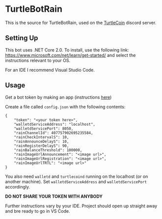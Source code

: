 TurtleBotRain
=============

This is the source for TurtleBotRain, used on the [TurtleCoin](https://discord.gg/UKsNX6F) discord server.

## Setting Up

This bot uses .NET Core 2.0. To install, use the following link: https://www.microsoft.com/net/learn/get-started/ and select the instructions relevant to your OS.

For an IDE I recommend Visual Studio Code.

## Usage

Get a bot token by making an app (instructions [here](https://discord.foxbot.me/docs/guides/getting_started/intro.html))

Create a file called `config.json` with the following contents:
```
{
	"token": "<your token here>",
	"walletdServiceAddress": "localhost",
	"walletdServicePort": 8050,
	"rainChannelId": 407757902695235584,
	"rainCheckIntervalS": 10,
	"rainAnnounceDelayS": 10,
	"rainRegisterDelayS": 90,
	"rainBalanceThreshold": 100000,
	"rainImageUrlAnnouncement": "<image url>",
	"rainImageUrlRegistration": "<image url>",
	"rainImageUrlTRTL": "<image url>"
}
```

You also need ``walletd`` and ``turtlecoind`` running on the localhost (or on another machine). Set ``walletdServiceAddress`` and ``walletdServicePort`` accordingly.

**DO NOT SHARE YOUR TOKEN WITH ANYBODY**

Further instructions vary by your IDE. Project should open up straight away and bre ready to go in VS Code.
